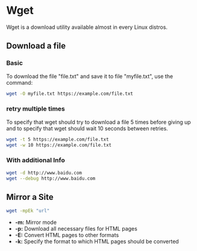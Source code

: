 # Wget

Wget is a download utility available almost in every Linux distros. 

## Download a file

### Basic

To download the file "file.txt" and save it to file "myfile.txt", use the command:  

```bash
wget -O myfile.txt https://example.com/file.txt
```

### retry multiple times 

To specify that wget should try to download a file 5 times before giving up and to specify that wget should wait 10 seconds between retries.

```bash
wget -t 5 https://example.com/file.txt
wget -w 10 https://example.com/file.txt
```

### With additional Info

```bash
wget -d http://www.baidu.com
wget --debug http://www.baidu.com
```

## Mirror a Site

```bash
wget -mpEk "url"
```

* **-m:** Mirror mode
* **-p:** Download all necessary files for HTML pages
* **-E:** Convert HTML pages to other formats
* **-k:** Specify the format to which HTML pages should be converted